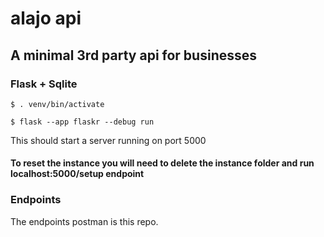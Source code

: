 # alajo api
## A minimal 3rd party api for businesses
### Flask + Sqlite

```
$ . venv/bin/activate
```
```
$ flask --app flaskr --debug run
```
This should start a server running on port 5000

#### To reset the instance you will need to delete the instance folder and run localhost:5000/setup endpoint
### Endpoints
The endpoints postman is this repo.

